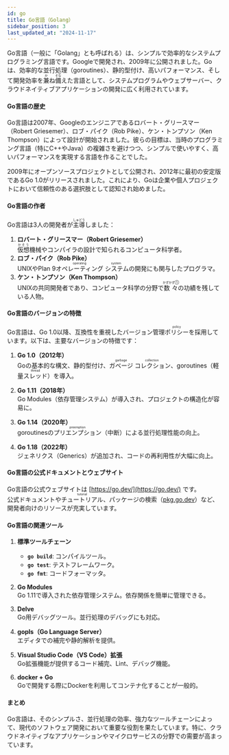 ```yaml
---
id: go
title: Go言語（Golang）
sidebar_position: 3
last_updated_at: "2024-11-17"
---
```


Go言語（一般に「Golang」とも呼ばれる）は、シンプルで効率的なシステムプログラミング言語です。Googleで開発され、2009年に公開されました。Goは、効率的な並行処理（goroutines）、静的型付け、高いパフォーマンス、そして開発効率を<ruby>兼<rt>か</rt>ね<rt></rt>備<rt>そな</rt>えた</ruby>言語として、システムプログラムやウェブサーバー、クラウドネイティブアプリケーションの開発に広く利用されています。

#### **Go言語の歴史**
Go言語は2007年、Googleのエンジニアであるロバート・グリースマー（Robert Griesemer）、ロブ・パイク（Rob Pike）、ケン・トンプソン（Ken Thompson）によって設計が開始されました。彼らの目標は、当時のプログラミング言語（特にC++やJava）の複雑さを避けつつ、シンプルで使いやすく、高いパフォーマンスを実現する言語を作ることでした。

2009年にオープンソースプロジェクトとして公開され、2012年に最初の安定版であるGo 1.0がリリースされました。これにより、Goは企業や個人プロジェクトにおいて信頼性のある選択肢として認知され始めました。

#### **Go言語の作者**
Go言語は3人の開発者が<ruby>主導<rt>しゅどう</rt></ruby>しました：
1. **ロバート・グリースマー（Robert Griesemer）**  
   <ruby>仮想<rt>かそう</rt></ruby>機械やコンパイラの設計で知られるコンピュータ科学者。
2. **ロブ・パイク（Rob Pike）**  
   UNIXやPlan 9<ruby>オペレーティング<rt>operating</rt> システム<rt>system</rt></ruby>の開発にも関与したプログラマ。
3. **ケン・トンプソン（Ken Thompson）**  
   UNIXの共同開発者であり、コンピュータ科学の分野で<ruby>数々<rt>かずかず①</rt></ruby>の功績を残している人物。

#### **Go言語のバージョンの特徴**
Go言語は、Go 1.0以降、互換性を重視したバージョン管理<ruby>ポリシー<rt>policy</rt></ruby>を採用しています。以下は、主要なバージョンの特徴です：

1. **Go 1.0（2012年）**  
   Goの基本的な構文、静的型付け、<ruby>ガベージ<rt>garbage</rt> コレクション<rt>collection</rt></ruby>、goroutines（軽量<ruby>スレッド<rt>thread</rt></ruby>）を導入。

2. **Go 1.11（2018年）**  
   Go Modules（依存管理システム）が導入され、プロジェクトの構造化が容易に。

3. **Go 1.14（2020年）**  
   goroutinesの<ruby>プリエンプション<rt>preemption</rt></ruby>（中断）による並行処理性能の向上。

4. **Go 1.18（2022年）**  
   ジェネリクス（Generics）が追加され、コードの再利用性が大幅に向上。

#### **Go言語の公式ドキュメントとウェブサイト**
Go言語の公式ウェブサイトは [https://go.dev/](https://go.dev/) です。  
公式ドキュメントや<ruby>チュートリアル<rt>tutorial</rt></ruby>、パッケージの検索（[pkg.go.dev](https://pkg.go.dev/)）など、開発者向けのリソースが充実しています。

#### **Go言語の関連ツール**

1. **標準ツールチェーン**  
   - **`go build`**: コンパイルツール。  
   - **`go test`**: テストフレームワーク。  
   - **`go fmt`**: コードフォーマッタ。

2. **Go Modules**  
   Go 1.11で導入された依存管理システム。依存関係を簡単に管理できる。

3. **Delve**  
   Go用デバッグツール。並行処理のデバッグにも対応。

4. **gopls（Go Language Server）**  
   エディタでの補完や静的解析を提供。

5. **Visual Studio Code（VS Code）拡張**  
   Go拡張機能が提供するコード補完、Lint、デバッグ機能。

6. **docker + Go**  
   Goで開発する際にDockerを利用してコンテナ化することが一般的。

#### **まとめ**
Go言語は、そのシンプルさ、並行処理の効率、強力なツールチェーンによって、現代のソフトウェア開発において重要な役割を果たしています。特に、クラウドネイティブなアプリケーションやマイクロサービスの分野での需要が高まっています。
